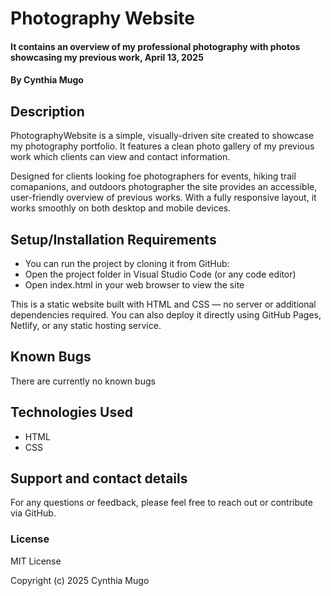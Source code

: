 # Photography Website
#### It contains an overview of my professional photography with photos showcasing my previous work, April 13, 2025
#### By **Cynthia Mugo**
## Description
PhotographyWebsite is a simple, visually-driven site created to showcase my photography portfolio. It features a clean photo gallery of my previous work which clients can view and contact information.

Designed for clients looking foe photographers for events, hiking trail comapanions, and outdoors photographer the site provides an accessible, user-friendly overview of previous works. With a fully responsive layout, it works smoothly on both desktop and mobile devices.
## Setup/Installation Requirements
* You can run the project by cloning it from GitHub:
* Open the project folder in Visual Studio Code (or any code editor)
* Open index.html in your web browser to view the site

This is a static website built with HTML and CSS — no server or additional dependencies required. You can also deploy it directly using GitHub Pages, Netlify, or any static hosting service.
## Known Bugs
There are currently no known bugs
## Technologies Used
* HTML
* CSS
## Support and contact details
For any questions or feedback, please feel free to reach out or contribute via GitHub.
### License
MIT License

Copyright (c) 2025 Cynthia Mugo